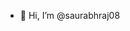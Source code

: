 - 👋 Hi, I’m @saurabhraj08

<!---
saurabhraj08/saurabhraj08 is a ✨ special ✨ repository because its `README.md` (this file) appears on your GitHub profile.
You can click the Preview link to take a look at your changes.
--->
